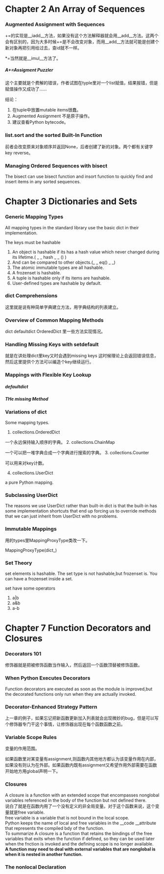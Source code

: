 # Chapter 2 An Array of Sequences
### Augmented Assignment with Sequences
+=的实现是__iadd__方法，如果没有这个方法解释器就会用__add__方法。这两个会有区别的，因为大多时候+=是不会改变对象，而用__add__方法就可能是创建个新对象再把引用给过去，查id就不一样。

*=当然就是__imul__方法了。

##### A+=Assigment Puzzler
这个主要就是个费解的错误，作者试图在typle里对一个list赋值，结果报错，但是赋值操作又成功了……

结论：
1. 在tuple中放置mutable items很蠢。
2. Augmented Assignment 不是原子操作。
3. 建议查看Python bytecode。

### list.sort and the sorted Built-In Function

前者会改变原来对象顺序并返回None，后者创建了新的对象。两个都有关键字key reverse。

### Managing Ordered Sequences with bisect
The bisect can use bisect function and insort function to quickly find and insert items in any sorted sequences.

# Chapter 3 Dictionaries and Sets

### Generic Mapping Types

All mapping types in the standard library use the basic dict in their implementation.

The keys must be hashable
1. An object is hashable if its has a hash value which never changed during its lifetime.( _ _ hash _ _ ()   )
2. And can be compared to other objects.(_ _ eq() _ _)
3. The atomic immutable types are all hashable.
4. A frozenset is hashable.
5. A tuple is hashable only if its items are hashable.
6. User-defined types are hashable by default.

### dict Comprehensions
这里就是说有种简单字典建立方法，用字典结构的列表建立。

### Overview of Common Mapping Methods
dict defaultdict OrderedDict 里一些方法实现情况。

### Handling Missing Keys with setdefault

就是在讲处理dict里key又时会遇到missing keys 这时候理论上会返回错误信息，然后这里提供个方法可以编造个key继续运行。

### Mappings with Flexible Key Lookup

##### defaultdict

##### THe __missing__ Method

### Variations of dict
Some mapping types.
1. collections.OrderedDict
  
  一个永远保持输入顺序的字典。
2. collections.ChainMap

 一个可以把一堆字典合成一个字典进行搜索的字典。
3. collections.Counter

可以用来对key计数。

4. collections.UserDict

a pure Python mapping.

### Subclassing UserDict

The reasons we use UserDict rather than built-in dict is that the built-in has some implementation shortcuts that end up forcing us to override methods that we can just inherit from UserDict with no problems.

### Immutable Mappings
用的types里MappingProxyType类改一下。

MappingProxyType(dict_)
### Set Theory
set elements is hashable.
The set type is not hashable,but frozenset is. You can have a frozenset inside a set. 

set have some operators
1. a|b
2. a&b
3. a-b

# Chapter 7 Function Decorators and Closures
### Decorators 101
修饰器就是把被修饰函数当作输入，然后返回一个函数顶替被修饰函数。
### When Python Executes Decorators
Function decorators are executed as soon as the module is improved,but the decorated functions only run when they are actually invoked.
### Decorator-Enhanced Strategy Pattern
上一章的例子，如果忘记把新函数更新加入列表就会出现微妙的bug，但是可以写个修饰器专门干这个事情，让修饰器出现在每个函数函数之前。
### Variable Scope Rules
变量的作用范围。

如果函数里对某变量有assignment,则函数内其他地方都认为该变量作用在内部，如果没有则认为在外部。如果函数内既有assignment又希望作用外部需要在函数开始地方用global声明一下。

### Closures
A closure is a function with an extended scope that encompasses nonglobal variables referenced in the body of the function but not defined there.  
说白了就是在函数内用了一个没有定义的非全局变量。对于这个函数来说，这个变量就是free variable.  
free variable is a variable that is not bound in the local scope.  
Python keeps the name of local and free variables in the __code __attribute that represents the compiled bdy of the function.  
To summarize A closure is a function that retains the bindings of the free variables that exits when the function if defined, so they can be used later when the fnction is invoked and the defining scope is no longer available.  
__A function may need to deal with external variables that are nonglobal is when it is nested in another function.__
### The nonlocal Declaration
